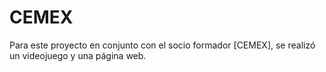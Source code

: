 # CEMEX

Para este proyecto en conjunto con el socio formador [CEMEX], se realizó un videojuego y una página web.